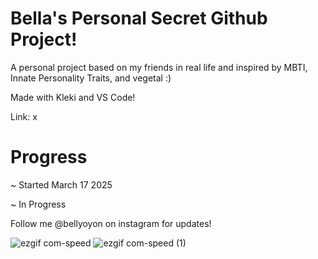 # Bella's Personal Secret Github Project!
A personal project based on my friends in real life and inspired by MBTI, Innate Personality Traits, and vegetal :)

Made with Kleki and VS Code!


Link: x


# Progress
~ Started March 17 2025

~ In Progress


Follow me @bellyoyon on instagram for updates!


![ezgif com-speed](https://github.com/user-attachments/assets/d959b3bd-aaba-4080-a35f-5f4f457e829a) ![ezgif com-speed (1)](https://github.com/user-attachments/assets/c281b8f4-3194-4780-9800-17bce370401e)

